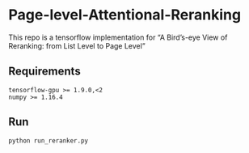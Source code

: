 # Page-level-Attentional-Reranking
This repo is a tensorflow implementation for “A Bird’s-eye View of Reranking: from List Level to Page Level”


## Requirements
```
tensorflow-gpu >= 1.9.0,<2
numpy >= 1.16.4
```

## Run
```
python run_reranker.py
``` 
